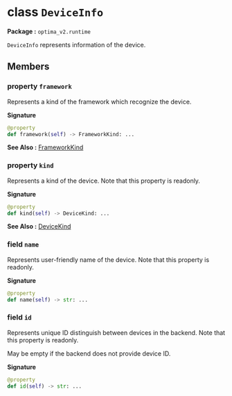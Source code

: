 class `DeviceInfo`
=======================
__Package :__  `optima_v2.runtime`

`DeviceInfo` represents information of the device.

## Members
### property `framework`
Represents a kind of the framework which recognize the device.

__Signature__
``` python
@property
def framework(self) -> FrameworkKind: ...
```

__See Also :__ [FrameworkKind](../enums/framework_kind.md)

### property `kind`
Represents a kind of the device. Note that this property is readonly.

__Signature__
``` python
@property
def kind(self) -> DeviceKind: ...
```

__See Also :__ [DeviceKind](../enums/device_kind.md)

### field `name`
Represents user-friendly name of the device. Note that this property is readonly.

__Signature__
``` python
@property
def name(self) -> str: ...
```

### field `id`
Represents unique ID distinguish between devices in the backend. Note that this property is readonly.

May be empty if the backend does not provide device ID.

__Signature__
``` python
@property
def id(self) -> str: ...
```
